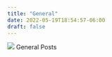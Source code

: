 ```yaml
---
title: "General"
date: 2022-05-19T18:54:57-06:00
draft: false
---
```


![](/images/general.jpg) 
General Posts